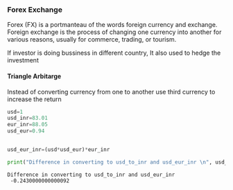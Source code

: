### Forex Exchange

Forex (FX) is a portmanteau of the words foreign currency and exchange. Foreign exchange is the process of changing one currency into another for various reasons, usually for commerce, trading, or tourism.

If investor is doing bussiness in different country, It also used to hedge the investment 

#### Triangle Arbitarge
Instead of converting currency from one to another use third currency to increase the return


```python
usd=1
usd_inr=83.01
eur_inr=88.05
usd_eur=0.94


usd_eur_inr=(usd*usd_eur)*eur_inr

print("Difference in converting to usd_to_inr and usd_eur_inr \n", usd_eur_inr-usd_inr)

```

    Difference in converting to usd_to_inr and usd_eur_inr 
     -0.2430000000000092
    


```python

```
